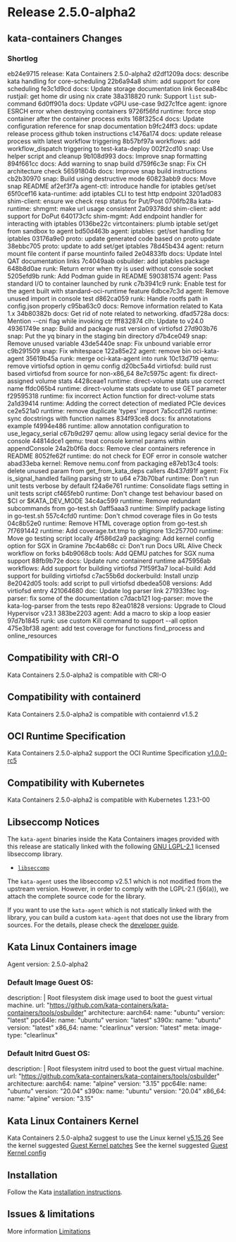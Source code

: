 # Release 2.5.0-alpha2

## kata-containers Changes
### Shortlog
eb24e9715 release: Kata Containers 2.5.0-alpha2
d2df1209a docs: describe kata handling for core-scheduling
22b6a94a8 shim: add support for core scheduling
fe3c1d9cd docs: Update storage documentation link
6ecea84bc rustjail: get home dir using nix crate
38a318820 runk: Support `list` sub-command
6d0ff901a docs: Update vGPU use-case
9d27c1fce agent: ignore ESRCH error when destroying containers
9726f56fd runtime: force stop container after the container process exits
168f325c4 docs: Update configuration reference for snap documentation
b9fc24ff3 docs: update release process github token instructions
c1476a174 docs: update release process with latest workflow triggering
8b57bf97a workflows: add workflow_dispatch triggering to test-kata-deploy
002f2cd10 snap: Use helper script and cleanup
9b108d993 docs: Improve snap formatting
894f661cc docs: Add warning to snap build
d759f6c3e snap: Fix CH architecture check
56591804b docs: Improve snap build instructions
cb2b30970 snap: Build using destructive mode
60823abb9 docs: Move snap README
af2ef3f7a agent-ctl: introduce handle for iptables get/set
65f0cef16 kata-runtime: add iptables CLI to test http endpoint
3201ad083 shim-client: ensure we check resp status for Put/Post
0706fb28a kata-runtime: shmgmt: make url usage consistent
2a09378dd shim-client: add support for DoPut
640173cfc shim-mgmt: Add endpoint handler for interacting with iptables
0136be22c virtcontainers: plumb iptable set/get from sandbox to agent
bd50d463b agent: iptables: get/set handling for iptables
03176a9e0 proto: update generated code based on proto update
38ebbc705 proto: update to add set/get iptables
78d45b434 agent: return mount file content if parse mountinfo failed
2e04833fb docs: Update Intel QAT documentation links
7c4049aab osbuilder: add iptables package
648b8d0ae runk: Return error when tty is used without console socket
5205efd9b runk: Add Podman guide in README
590381574 agent: Pass standard I/O to container launched by runk
c7b3941c9 runk: Enable test for the agent built with standard-oci-runtime feature
6dbce7c3d agent: Remove unused import in console test
d862ca059 runk: Handle rootfs path in config.json properly
c95ba63c0 docs: Remove information related to Kata 1.x
34b80382b docs: Get rid of note related to networking.
dfad5728a docs: Mention --cni flag while invoking ctr
fff832874 clh: Update to v24.0
49361749e snap: Build and package rust version of virtiofsd
27d903b76 snap: Put the yq binary in the staging bin directory
d7b4ce049 snap: Remove unused variable
43de5440e snap: Fix unbound variable error
c9b291509 snap: Fix whitespace
122a85e22 agent: remove bin oci-kata-agent
35619b45a runk: merge oci-kata-agent into runk
10c13d719 qemu: remove virtiofsd option in qemu config
d20bc5a4d virtiofsd: build rust based virtiofsd from source for non-x86_64
8e7c5975c agent: fix direct-assigned volume stats
4428ceae1 runtime: direct-volume stats use correct name
ffdc065b4 runtime: direct-volume stats update to use GET parameter
f29595318 runtime: fix incorrect Action function for direct-volume stats
2a1d39414 runtime: Adding the correct detection of mediated PCIe devices
ce2e521a0 runtime: remove duplicate 'types' import
7a5ccd126 runtime: sync docstrings with function names
834f93ce8 docs: fix annotations example
f4994e486 runtime: allow annotation configuration to use_legacy_serial
c67b9d297 qemu: allow using legacy serial device for the console
44814dce1 qemu: treat console kernel params within appendConsole
24a2b0f6a docs: Remove clear containers reference in README
8052fe62f runtime: do not check for EOF error in console watcher
abad33eba kernel: Remove nemu.conf from packaging
e87eb13c4 tools: delete unused param from get_from_kata_deps callers
4b437d91f agent: Fix is_signal_handled failing parsing str to u64
e73b70baf runtime: Don't run unit tests verbose by default
f24a6e761 runtime: Consolidate flags setting in unit tests script
cf465feb0 runtime: Don't change test behaviour based on $CI or $KATA_DEV_MODE
34c4ac599 runtime: Remove redundant subcommands from go-test.sh
0aff5aaa3 runtime: Simplify package listing in go-test.sh
557c4cfd0 runtime: Don't chmod coverage files in Go tests
04c8b52e0 runtime: Remove HTML coverage option from go-test.sh
7f7691442 runtime: Add coverage.txt.tmp to gitignore
13c257700 runtime: Move go testing script locally
4f586d2a9 packaging: Add kernel config option for SGX in Gramine
7bc4ab68c ci: Don't run Docs URL Alive Check workflow on forks
b4b9068cb tools: Add QEMU patches for SGX numa support
88fb9b72e docs: Update runc containerd runtime
a475956ab workflows: Add support for building virtiofsd
71f59f3a7 local-build: Add support for building virtiofsd
c7ac55b6d dockerbuild: Install unzip
8e2042d05 tools: add script to pull virtiofsd
dbedea508 versions: Add virtiofsd entry
421064680 doc: Update log parser link
271933fec log-parser: fix some of the documentation
c7dacb121 log-parser: move the kata-log-parser from the tests repo
82ea01828 versions: Upgrade to Cloud Hypervisor v23.1
383be2203 agent: Add a macro to skip a loop easier
97d7b1845 runk: use custom Kill command to support --all option
475e3bf38 agent: add test coverage for functions find_process and online_resources


## Compatibility with CRI-O
Kata Containers 2.5.0-alpha2 is compatible with CRI-O 

## Compatibility with containerd
Kata Containers 2.5.0-alpha2 is compatible with contaienrd v1.5.2

## OCI Runtime Specification
Kata Containers 2.5.0-alpha2 support the OCI Runtime Specification [v1.0.0-rc5][ocispec]

## Compatibility with Kubernetes
Kata Containers 2.5.0-alpha2 is compatible with Kubernetes 1.23.1-00

## Libseccomp Notices
The `kata-agent` binaries inside the Kata Containers images provided with this release are
statically linked with the following [GNU LGPL-2.1][lgpl-2.1] licensed libseccomp library.

* [`libseccomp`][libseccomp]

The `kata-agent` uses the libseccomp v2.5.1 which is not modified from the upstream version.
However, in order to comply with the LGPL-2.1 (§6(a)), we attach the complete source code for the library.

If you want to use the `kata-agent` which is not statically linked with the library, you can build
a custom `kata-agent` that does not use the library from sources.
For the details, please check the [developer guide][custom-agent-doc].

## Kata Linux Containers image
Agent version: 2.5.0-alpha2

### Default Image Guest OS:
description: |
  Root filesystem disk image used to boot the guest virtual
  machine.
url: "https://github.com/kata-containers/kata-containers/tools/osbuilder"
architecture:
  aarch64:
    name: "ubuntu"
    version: "latest"
  ppc64le:
    name: "ubuntu"
    version: "latest"
  s390x:
    name: "ubuntu"
    version: "latest"
  x86_64:
    name: "clearlinux"
    version: "latest"
meta:
  image-type: "clearlinux"

### Default Initrd Guest OS:
description: |
  Root filesystem initrd used to boot the guest virtual
  machine.
url: "https://github.com/kata-containers/kata-containers/tools/osbuilder"
architecture:
  aarch64:
    name: "alpine"
    version: "3.15"
  ppc64le:
    name: "ubuntu"
    version: "20.04"
  s390x:
    name: "ubuntu"
    version: "20.04"
  x86_64:
    name: "alpine"
    version: "3.15"

## Kata Linux Containers Kernel
Kata Containers 2.5.0-alpha2 suggest to use the Linux kernel [v5.15.26][kernel]
See the kernel suggested [Guest Kernel patches][kernel-patches]
See the kernel suggested [Guest Kernel config][kernel-config]

## Installation

Follow the Kata [installation instructions][installation].

## Issues & limitations

More information [Limitations][limitations]

[kernel]: https://cdn.kernel.org/pub/linux/kernel/v5.x//linux-5.15.26.tar.xz
[kernel-patches]: https://github.com/kata-containers/kata-containers/tree/2.5.0-alpha2/tools/packaging/kernel/patches
[kernel-config]: https://github.com/kata-containers/kata-containers/tree/2.5.0-alpha2/tools/packaging/kernel/configs
[ocispec]: https://github.com/opencontainers/runtime-spec/releases/tag/v1.0.0-rc5
[libseccomp]: https://github.com/seccomp/libseccomp
[lgpl-2.1]: https://www.gnu.org/licenses/old-licenses/lgpl-2.1.html
[custom-agent-doc]: https://github.com/kata-containers/kata-containers/blob/main/docs/Developer-Guide.md#build-a-custom-kata-agent---optional
[limitations]: https://github.com/kata-containers/kata-containers/blob/2.5.0-alpha2/docs/Limitations.md
[installation]: https://github.com/kata-containers/kata-containers/blob/2.5.0-alpha2/docs/install
